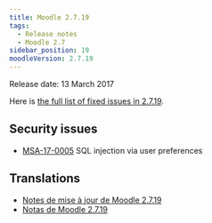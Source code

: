 ```yaml
---
title: Moodle 2.7.19
tags:
  - Release notes
  - Moodle 2.7
sidebar_position: 19
moodleVersion: 2.7.19
---
```


Release date: 13 March 2017

Here is [the full list of fixed issues in 2.7.19](https://moodle.atlassian.net/secure/IssueNavigator!executeAdvanced.jspa?jqlQuery=project+%3D+mdl+AND+resolution+%3D+fixed+AND+fixVersion+in+%28%222.7.19%22%29+ORDER+BY+priority+DESC&runQuery=true&clear=true).

## Security issues

- [MSA-17-0005](https://moodle.org/mod/forum/discuss.php?d=349419#p1409805) SQL injection via user preferences

## Translations

- [Notes de mise à jour de Moodle 2.7.19](https://docs.moodle.org/fr/Notes_de_mise_à_jour_de_Moodle_2.7.19)
- [Notas de Moodle 2.7.19](https://docs.moodle.org/es/Notas_de_Moodle_2.7.19)
